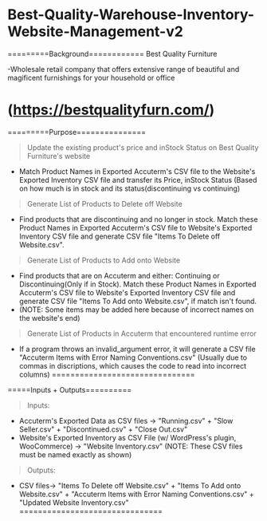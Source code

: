 # Best-Quality-Warehouse-Inventory-Website-Management-v2

=========Background============
Best Quality Furniture

-Wholesale retail company that offers extensive range of beautiful and magificent furnishings for your household or office

(https://bestqualityfurn.com/)
===============================

=========Purpose===============
> Update the existing product's price and inStock Status on Best Quality Furniture's website
- Match Product Names in Exported Accuterm's CSV file to the Website's Exported Inventory CSV file and transfer its Price,
inStock Status (Based on how much is in stock and its status(discontinuing vs continuing)

> Generate List of Products to Delete off Website
- Find products that are discontinuing and no longer in stock. Match these Product Names in Exported Accuterm's CSV file to 
Website's Exported Inventory CSV file and generate CSV file "Items To Delete off Website.csv".

> Generate List of Products to Add onto Website
- Find products that are on Accuterm and either: Continuing or Discontinuing(Only if in Stock). Match these Product Names in 
Exported Accuterm's CSV file to Website's Exported Inventory CSV file and generate CSV file "Items To Add onto
Website.csv", if match isn't found.
- (NOTE: Some items may be added here because of incorrect names on the website's end)

> Generate List of Products in Accuterm that encountered runtime error
- If a program throws an invalid_argument error, it will generate a CSV file "Accuterm Items with Error Naming Conventions.csv"
(Usually due to commas in discriptions, which causes the code to read into incorrect columns)
===============================

=====Inputs + Outputs==========
> Inputs: 
- Accuterm's Exported Data as CSV files -> "Running.csv" + "Slow Seller.csv" + "Discontinued.csv" + "Close Out.csv"
- Website's Exported Inventory as CSV File (w/ WordPress's plugin, WooCommerce) -> "Website Inventory.csv"
(NOTE: These CSV files must be named exactly as shown)

> Outputs: 
- CSV files-> "Items To Delete off Website.csv" + "Items To Add onto Website.csv" + "Accuterm Items with Error Naming Conventions.csv" + "Updated Website Inventory.csv"
===============================
